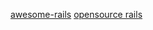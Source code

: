 [awesome-rails](https://github.com/gramantin/awesome-rails)
[opensource rails](https://opensourcerails.org/)